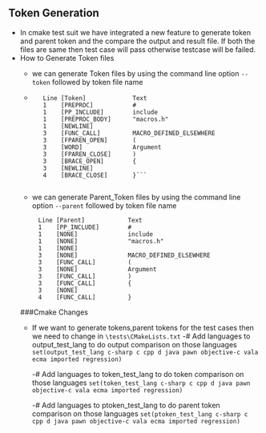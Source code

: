 ## Token Generation
- In cmake test suit we have integrated a new feature to generate token and parent token and the compare the output and result file. If both the files are same then test case will pass otherwise testcase will be failed.
- How to Generate Token files 
	- we can generate Token files by using the  command line option 
	```--token``` 
	followed by token file name
	
	- ```
		 Line [Token]             Text
		 1    [PREPROC]           #
		 1    [PP_INCLUDE]        include
		 1    [PREPROC_BODY]      "macros.h"
		 1    [NEWLINE]           
		 3    [FUNC_CALL]         MACRO_DEFINED_ELSEWHERE
		 3    [FPAREN_OPEN]       (
		 3    [WORD]              Argument
		 3    [FPAREN_CLOSE]      )
		 3    [BRACE_OPEN]        {
		 3    [NEWLINE]           
		 4    [BRACE_CLOSE]       }```
		 
	- we can generate Parent_Token files by using the  command line option 
	```--parent``` 
		followed by token file name
	```
		 Line [Parent]            Text
		 1    [PP_INCLUDE]        #
		 1    [NONE]              include
		 1    [NONE]              "macros.h"
		 1    [NONE]              
		 3    [NONE]              MACRO_DEFINED_ELSEWHERE
		 3    [FUNC_CALL]         (
		 3    [NONE]              Argument
		 3    [FUNC_CALL]         )
		 3    [FUNC_CALL]         {
		 3    [NONE]              
		 4    [FUNC_CALL]         }
	```
	###Cmake Changes
	- If we want to generate tokens,parent tokens for the test cases then we need to change in 
	```\tests\CMakeLists.txt```
		-# Add languages to output_test_lang to do output comparison on those languages
		```set(output_test_lang c-sharp c cpp d java pawn objective-c vala ecma imported regression)```

		-# Add languages to token_test_lang to do token comparison on those languages
		```set(token_test_lang c-sharp c cpp d java pawn objective-c vala ecma imported regression)```

		-# Add languages to ptoken_test_lang to do parent token comparison on those languages
		```set(ptoken_test_lang c-sharp c cpp d java pawn objective-c vala ecma imported regression)```
